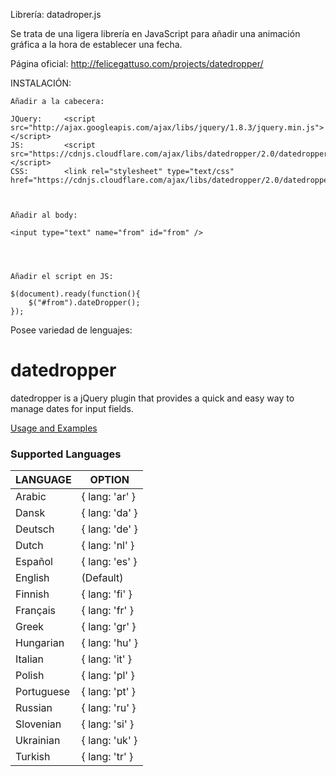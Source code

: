 Librería: datadroper.js


Se trata de una ligera librería en JavaScript para añadir una animación gráfica
a la hora de establecer una fecha.

Página oficial:  http://felicegattuso.com/projects/datedropper/






INSTALACIÓN:

    Añadir a la cabecera:

    JQuery:     <script src="http://ajax.googleapis.com/ajax/libs/jquery/1.8.3/jquery.min.js"></script>
    JS:         <script src="https://cdnjs.cloudflare.com/ajax/libs/datedropper/2.0/datedropper.js"></script>
    CSS:        <link rel="stylesheet" type="text/css" href="https://cdnjs.cloudflare.com/ajax/libs/datedropper/2.0/datedropper.css">



    Añadir al body:

    <input type="text" name="from" id="from" />




    Añadir el script en JS:

    $(document).ready(function(){
        $("#from").dateDropper();
    });











Posee variedad de lenguajes:

# datedropper
datedropper is a jQuery plugin that provides a quick and easy way to manage dates for input fields.


[Usage and Examples](http://bit.ly/17ab6dt)

### Supported Languages

LANGUAGE  | OPTION
--------- | ---------
Arabic    | { lang: 'ar' }
Dansk	    | { lang: 'da' }
Deutsch   | { lang: 'de' }
Dutch     | { lang: 'nl' }
Español	  | { lang: 'es' }
English	  | (Default)
Finnish   | { lang: 'fi' }
Français  | { lang: 'fr' }
Greek	    | { lang: 'gr' }
Hungarian | { lang: 'hu' }
Italian   | { lang: 'it' }
Polish    | { lang: 'pl' }
Portuguese | { lang: 'pt' }
Russian    | { lang: 'ru' }
Slovenian  | { lang: 'si' }
Ukrainian  | { lang: 'uk' }
Turkish   | { lang: 'tr' }
